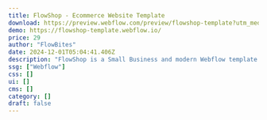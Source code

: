 ```yaml
---
title: FlowShop - Ecommerce Website Template
download: https://preview.webflow.com/preview/flowshop-template?utm_medium=preview_link&utm_source=designer&utm_content=flowshop-template&preview=737f70bbdb801b898be340cc761c8ac1&workflow=preview
demo: https://flowshop-template.webflow.io/
price: 29
author: "FlowBites"
date: 2024-12-01T05:04:41.406Z
description: "FlowShop is a Small Business and modern Webflow template that has been specifically designed for making modern E-Commerce websites. Create a stunning e-commerce template for fashion and lifestyle brands website with FlowShop."
ssg: ["Webflow"]
css: []
ui: []
cms: []
category: []
draft: false
---
```

